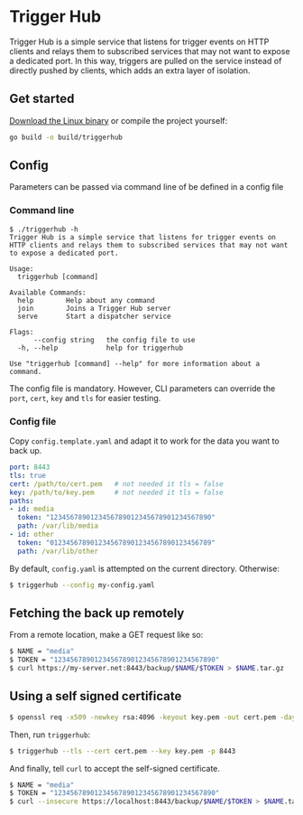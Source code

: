 # Trigger Hub

Trigger Hub is a simple service that listens for trigger events on HTTP clients and relays them to subscribed services that may not want to expose a dedicated port. In this way, triggers are pulled on the service instead of directly pushed by clients, which adds an extra layer of isolation.

## Get started

[Download the Linux binary](https://github.com/brickpop/triggerhub/releases/download/v0.1.0/triggerhub.zip) or compile the project yourself:

```sh
go build -o build/triggerhub
```

## Config

Parameters can be passed via command line of be defined in a config file

### Command line

```
$ ./triggerhub -h
Trigger Hub is a simple service that listens for trigger events on HTTP clients and relays them to subscribed services that may not want to expose a dedicated port.

Usage:
  triggerhub [command]

Available Commands:
  help        Help about any command
  join        Joins a Trigger Hub server
  serve       Start a dispatcher service

Flags:
      --config string   the config file to use
  -h, --help            help for triggerhub

Use "triggerhub [command] --help" for more information about a command.
```

The config file is mandatory. However, CLI parameters can override the `port`, `cert`, `key` and `tls` for easier testing. 

### Config file

Copy `config.template.yaml` and adapt it to work for the data you want to back up.


```yaml
port: 8443
tls: true
cert: /path/to/cert.pem   # not needed it tls = false
key: /path/to/key.pem     # not needed it tls = false
paths:
- id: media
  token: "1234567890123456789012345678901234567890"
  path: /var/lib/media
- id: other
  token: "0123456789012345678901234567890123456789"
  path: /var/lib/other
```

By default, `config.yaml` is attempted on the current directory. Otherwise:

```sh
$ triggerhub --config my-config.yaml
```

## Fetching the back up remotely

From a remote location, make a GET request like so:

```sh
$ NAME = "media"
$ TOKEN = "1234567890123456789012345678901234567890"
$ curl https://my-server.net:8443/backup/$NAME/$TOKEN > $NAME.tar.gz
```

## Using a self signed certificate

```sh
$ openssl req -x509 -newkey rsa:4096 -keyout key.pem -out cert.pem -days 10000 -nodes
```

Then, run `triggerhub`:

```sh
$ triggerhub --tls --cert cert.pem --key key.pem -p 8443
```

And finally, tell `curl` to accept the self-signed certificate.

```sh
$ NAME = "media"
$ TOKEN = "1234567890123456789012345678901234567890"
$ curl --insecure https://localhost:8443/backup/$NAME/$TOKEN > $NAME.tar.gz
```
